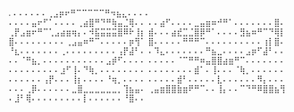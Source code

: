 .
⠄⠄⠄⠄⠄⠄⢀⣠⡶⠖⠛⠉⠉⠉⠉⠉⠛⠲⣦⣄⠄⠄⠄⠄
⠄⠄⠄⠄⣤⠖⠋⠁⠄⠄⠄⠄⢀⣴⣿⠛⠙⠛⢷⣤⣈⢿⠄⠄
⠄⠄⣴⠋⠄⠄⠄⠄⣀⣤⣶⠶⠚⠛⠁⠄⠄⠄⠄⠄⠄⠄⣿⠄
⢀⡟⣠⣶⠖⠛⠉⢁⣠⣴⣶⢶⡄⠄⠺⣯⣭⣭⣭⣿⠿⠗⢸⡆
⣾⠄⠄⠄⣴⣞⣉⣈⣿⡿⠛⠁⠄⠄⠄⠄⣻⣦⠶⠛⠉⠙⢿⡇
⣿⠄⠄⠄⠄⠄⠄⠄⠄⠄⢀⣠⣤⠶⠛⠉⠄⠄⠄⠄⠄⡶⢻⠁
⣿⠄⠄⠄⠄⠄⠛⠛⠛⠉⠄⠄⠄⠄⠄⠄⠄⠄⠄⠄⢰⡇⣿⠄
⠘⣆⠄⠄⠄⠄⠄⠄⠄⢀⠄⠄⠄⠄⠄⠄⠄⠄⠄⢠⡟⣼⠃⠄
⠄⠹⣄⠄⠄⠄⠄⠄⠄⠄⠛⣦⣀⠄⠄⠄⠄⣠⡶⠋⣼⠃⠄⠄
⠄⠄⠈⠛⣦⡀⠄⠄⠄⠄⠄⠄⠄⠄⠄⠄⠄⣠⡾⠋⠄⠄⠄⠄
⠄⠄⠄⠄⠄⠈⠉⠛⠛⠶⣤⣿⣿⣴⣶⠛⠉⠄⠄⠄⠄⠄⠄⠄
⠄⠄⠄⠄⠄⠄⠄⠄⠄⣰⠋⢸⠄⠙⢷⡀⠄⠄⠄⠄⠄⠄⠄⠄
⠄⠄⠄⠄⠄⠄⠄⠄⣾⠁⠄⢸⠄⠄⠄⠈⢷⡀⠄⠄⠄⠄⠄⠄
⠄⠄⠄⠄⠄⠄⢠⡟⠄⠄⠄⢸⡆⠄⠄⠄⠄⠘⢶⡀⠄⠄⠄⠄
⠄⠄⠄⠄⠄⣾⠃⠄⠄⠄⠄⠄⣇⠄⠄⠄⠄⠄⠄⠻⡄⠄⠄⠄
⠄⠄⠄⢀⡿⠄⠄⠄⠄⠄⠄⣀⣿⣀⣀⣀⣀⣀⣀⡀⢹⣦⣤⠄
⢀⣤⣶⣿⣿⣷⣶⠟⠛⠉⠄⠄⢸⡄⠄⠄⠉⠙⠛⠿⣿⣿⣦⢻
⠄⣸⠃⢿⠄⠄⠄⠄⠄⠄⠄⠄⠄⡇⠄⠄⠄⠄⠄⠄⠘⣿⠄⠄
